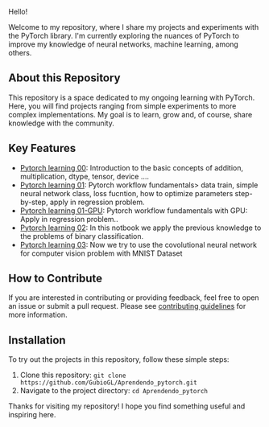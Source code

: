 Hello!

Welcome to my repository, where I share my projects and experiments with the PyTorch library. I'm currently exploring the nuances of PyTorch to improve my knowledge of neural networks, machine learning, among others.

## About this Repository

This repository is a space dedicated to my ongoing learning with PyTorch. Here, you will find projects ranging from simple experiments to more complex implementations. My goal is to learn, grow and, of course, share knowledge with the community.

## Key Features

- [Pytorch learning 00](https://github.com/GubioGL/Aprendendo_pytorch/blob/main/pytorch_leaning_00_pynb.ipynb): Introduction to the basic concepts of addition, multiplication, dtype, tensor, device ....
- [Pytorch learning 01](https://github.com/GubioGL/Aprendendo_pytorch/blob/main/pytorch_leaning_01_pynb.ipynb): Pytorch workflow fundamentals> data train, simple neural network class, loss fucntion, how to optimize parameters step-by-step, apply in regression problem.
- [Pytorch learning 01-GPU](https://github.com/GubioGL/Aprendendo_pytorch/blob/main/pytorch_leaning_01_GPU.ipynb): Pytorch workflow fundamentals with GPU: Apply in regression problem..
- [Pytorch learning 02](https://github.com/GubioGL/Aprendendo_pytorch/blob/main/pytorch_learning_02.ipynb): In this notbook we apply the previous knowledge to the problems of  binary classification.
- [Pytorch learning 03](https://github.com/GubioGL/Aprendendo_pytorch/blob/main/pytorch_learning_03.ipynb): Now we  try to use the covolutional neural network for computer vision problem with MNIST Dataset
  
## How to Contribute

If you are interested in contributing or providing feedback, feel free to open an issue or submit a pull request. Please see [contributing guidelines](CONTRIBUTING.md) for more information.

## Installation

To try out the projects in this repository, follow these simple steps:

1. Clone this  repository: `git clone https://github.com/GubioGL/Aprendendo_pytorch.git`
2. Navigate to  the project directory: `cd Aprendendo_pytorch`

Thanks for visiting my repository! I hope you find something useful and inspiring here.
